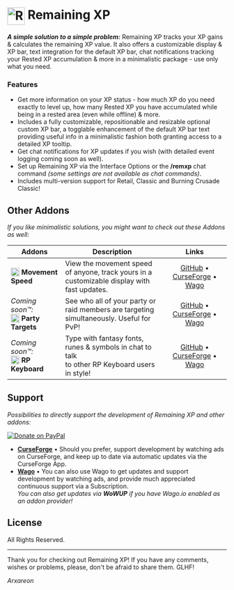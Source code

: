 # <img src="https://wago-addons.ams3.digitaloceanspaces.com/thumbnails/FWxJtQUjJe24aWsbIwEUeN4ga6hHKkmB5UUci5AW.png" alt="Remaining XP Logo" width="40" height="40" align="top"> Remaining XP

***A simple solution to a simple problem:*** Remaining XP tracks your XP gains & calculates the remaining XP value. It also offers a customizable display & XP bar, text integration for the default XP bar, chat notifications tracking your Rested XP accumulation & more in a minimalistic package - use only what you need.

### Features
- Get more information on your XP status - how much XP do you need exactly to level up, how many Rested XP you have accumulated while being in a rested area (even while offline) & more.
- Includes a fully customizable, repositionable and resizable optional custom XP bar, a togglable enhancement of the default XP bar text providing useful info in a minimalistic fashion both granting access to a detailed XP tooltip.
- Get chat notifications for XP updates if you wish (with detailed event logging coming soon as well).
- Set up Remaining XP via the Interface Options or the **/remxp** chat command *(some settings are not available as chat commands)*.
- Includes multi-version support for Retail, Classic and Burning Crusade Classic!

## Other Addons
*If you like minimalistic solutions, you might want to check out these Addons as well:*

| Addons | Description | Links |
|-|-|:-:|
| <img src="https://wago-addons.ams3.digitaloceanspaces.com/thumbnails/Ejl21mndIAdtw5Dg1QPGxcC0qGgzkaeV0mpLoXop.png" alt="Movement Speed Logo" width="20" height="20" align="top"> **Movement Speed** | View the movement speed of anyone, track yours in a<br>customizable display with fast updates. | [GitHub](https://github.com/Arxareon/MovementSpeed) • [CurseForge](https://www.curseforge.com/wow/addons/movement-speed) • [Wago](https://addons.wago.io/addons/movement-speed) |
| *Coming soon™:* <br><img src="https://wago-addons.ams3.digitaloceanspaces.com/thumbnails/CmtzQg7JfpeZBchDcOx4qF7mUz5QaCCJrf22knx4.png" alt="Party Targets Logo" width="20" height="20" align="top"> **Party Targets** | See who all of your party or raid members are targeting<br>simultaneously. Useful for PvP! | [GitHub](https://github.com/Arxareon/PartyTargets) • [CurseForge](https://www.curseforge.com/wow/addons/party-targets-addon) • [Wago](https://addons.wago.io/addons/party-targets) |
| *Coming soon™:* <br><img src="https://wago-addons.ams3.digitaloceanspaces.com/thumbnails/ItNTG9RkclzoxYCape4RAavnM9s3TePvcwMz4u1p.png" alt="RP Keyboard Logo" width="20" height="20" align="top"> **RP Keyboard** | Type with fantasy fonts, runes & symbols in chat to talk<br>to other RP Keyboard users in style! | [GitHub](https://github.com/Arxareon/RPKeyboard) • [CurseForge](https://www.curseforge.com/wow/addons/rp-keyboard) • [Wago](https://addons.wago.io/addons/rp-keyboard) |

## Support
*Possibilities to directly support the development of Remaining XP and other addons:*

[![Donate on PayPal](https://upload.wikimedia.org/wikipedia/commons/thumb/b/b5/PayPal.svg/124px-PayPal.svg.png)](https://www.paypal.com/donate/?hosted_button_id=Z4FSAFKA5LX98)
- [**CurseForge**](https://www.curseforge.com/wow/addons/remaining-xp) • Should you prefer, support development by watching ads on CurseForge, and keep up to date via automatic updates via the CurseForge App.
- [**Wago**](https://addons.wago.io/addons/remaining-xp) • You can also use Wago to get updates and support development by watching ads, and provide much appreciated continuous support via a Subscription.
<br> *You can also get updates via **WoWUP** if you have Wago.io enabled as an addon provider!*

## License
All Rights Reserved.

- - -
Thank you for checking out Remaining XP!
If you have any comments, wishes or problems, please, don't be afraid to share them. GLHF!

*Arxareon*
